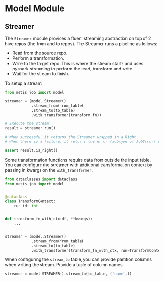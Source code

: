 # Model Module

## Streamer

The `Streamer` module provides a fluent streaming abstraction on top of 2 hive repos (the from and to repos). The
Streamer runs a pipeline as follows:

+ Read from the source repo.
+ Perform a transformation.
+ Write to the target repo. This is where the stream starts and uses pyspark streaming to perform the read, transform
  and write.
+ Wait for the stream to finish.

To setup a stream:

```python
from metis_job import model

streamer = (model.Streamer()
            .stream_from(from_table)
            .stream_to(to_table)
            .with_transformer(transform_fn))

# Execute the stream
result = streamer.run()

# When successful it returns the Streamer wrapped in a Right.
# When there is a failure, it returns the error (subtype of JobError) wrapped in a Left   

assert result.is_right()
```

Some transformation functions require data from outside the input table. You can configure the streamer with additional
transformation context by passing in kwargs on the `with_transformer`.

```python
from dataclasses import dataclass
from metis_job import model


@dataclass
class TransformContext:
    run_id: int


def transform_fn_with_ctx(df, **kwargs):
    ...


streamer = (model.Streamer()
            .stream_from(from_table)
            .stream_to(to_table)
            .with_transformer(transform_fn_with_ctx, run=TransformContext(run_id=1)))

```

When configuring the `stream_to` table, you can provide partition columns when writing the stream. Provide a tuple of
column names.

```python
streamer = model.STREAMER().stream_to(to_table, ('name',))
```
